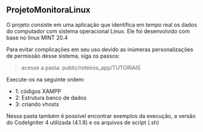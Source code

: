 ProjetoMonitoraLinux
---

O projeto consiste em uma aplicação que identifica em tempo real os dados do computador com sistema operacional Linux.
Ele foi desenvolvido com base no linux MINT 20.4

Para evitar complicações em seu uso devido as inúmeras personalizações de permissão desse sistema, siga os passos:

> acesse a pasta: public/roteiros_app/TUTORIAIS

Execute-os na seguinte ordem:

- 1: códigos XAMPP
- 2: Estrutura banco de dados
- 3: criando vhosts

Nessa pasta também é possível encontrar exemplos da execução, a versão do CodeIgniter 4 utilizada (4.1.8) e os arquivos de script (.sh)
